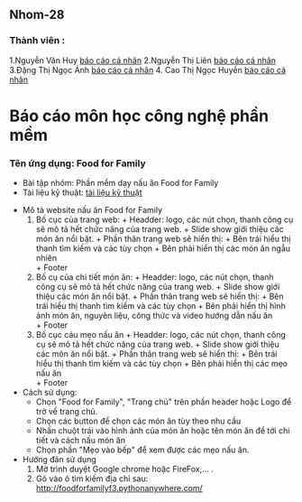 ## Nhom-28
### Thành viên :

1.Nguyễn Văn Huy [báo cáo cá nhân](https://github.com/Nguyenhuy2801/INT2208-8-2019/blob/master/NguyenVanHuy/baocao.md)
2.Nguyễn Thị Liên [báo cáo cá nhân]()
3.Đặng Thị Ngọc Ánh [báo cáo cá nhân](https://github.com/Nguyenhuy2801/INT2208-8-2019/tree/master/DangThiNgocAnh?fbclid=IwAR2s0pk174tFY4ReL8NXWmB9SNdNDvL163JGCnB2O9zy53xeFX-_ld70U24)
4. Cao Thị Ngọc Huyền [báo cáo cá nhân](https://github.com/Nguyenhuy2801/INT2208-8-2019/blob/master/CaoThiNgocHuyen/baocao.md?fbclid=IwAR0LPfktPr-o1JGddKKG-CX-SJcHhDJOmf4wdAvIWOoDBoib5VrkLG1mB-E)

# Báo cáo môn học công nghệ phần mềm

### Tên ứng dụng: Food for Family
+ Bài tập nhóm: Phần mềm dạy nấu ăn Food for Family
+ Tài liệu kỹ thuật: [tài liệu kỹ thuật](https://docs.google.com/document/d/1GS0RgSN0_aW3KR-a7XF0N39ND2QcX3uMqRy-lcTcK0E/edit?fbclid=IwAR3sNo_h4xFFOo_YI0vmEeL64FTOKEzrmCOFTIor1SaPmCLkbyxWjnfABDk)
* Mô tả website nấu ăn Food for Family
    1) Bố cục của trang web:
            + Headder: logo, các nút chọn, thanh công cụ sẽ mô tả hết chức năng của trang web.
            + Slide show giới thiệu các món ăn nổi bật.
            + Phần thân trang web sẽ hiển thị: 
                + Bên trái hiểu thị thanh tìm kiếm và các tùy chọn
                + Bên phải hiển thị các món ăn ngẫu nhiên       
            + Footer
    2) Bố cụ của chi tiết món ăn:
            + Headder: logo, các nút chọn, thanh công cụ sẽ mô tả hết chức năng của trang web.
            + Slide show giới thiệu các món ăn nổi bật.
            + Phần thân trang web sẽ hiển thị: 
                + Bên trái hiểu thị thanh tìm kiếm và các tùy chọn
                + Bên phải hiển thị hình ảnh món ăn, nguyên liệu, công thức và video hướng dẫn nấu ăn       
            + Footer
    3) Bố cục cảu mẹo nấu ăn 
            + Headder: logo, các nút chọn, thanh công cụ sẽ mô tả hết chức năng của trang web.
            + Slide show giới thiệu các món ăn nổi bật.
            + Phần thân trang web sẽ hiển thị: 
                + Bên trái hiểu thị thanh tìm kiếm và các tùy chọn
                + Bên phải hiển thị các mẹo nấu ăn    
            + Footer
* Cách sử dụng: 
    + Chọn "Food for Family", "Trang chủ" trên phần header hoặc Logo để trở về trang chủ.
    + Chọn các button để chọn các món ăn tùy theo nhu cầu
    + Nhấn chuột trái vào hình ảnh của món ăn hoặc tên món ăn để tới chi tiết và cách nấu món ăn
    + Chọn phần "Mẹo vào bếp" để xem được các mẹo nấu ăn.
* Hướng đãn sử dụng
  1) Mở trình duyệt Google chrome hoặc FireFox,... .
  2) Gõ vào ô tìm kiếm địa chỉ sau: http://foodforfamilyf3.pythonanywhere.com/
